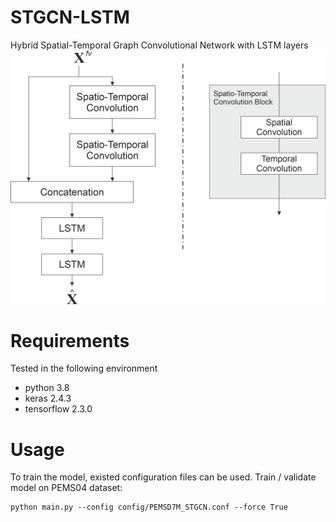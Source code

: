 # STGCN-LSTM
Hybrid Spatial-Temporal Graph Convolutional Network with LSTM layers
![model architecture](figures/model.png)

# Requirements
Tested in the following environment
+ python 3.8
+ keras 2.4.3
+ tensorflow 2.3.0

# Usage

To train the model, existed configuration files can be used.
Train / validate model on PEMS04 dataset:
```
python main.py --config config/PEMSD7M_STGCN.conf --force True
```
